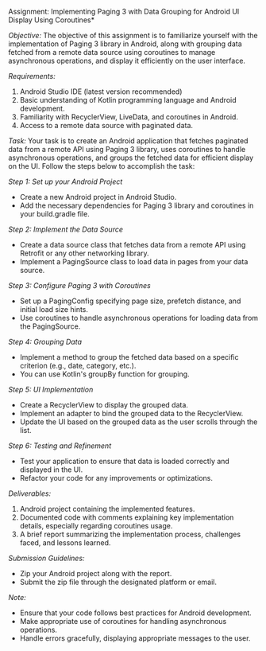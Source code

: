 Assignment: Implementing Paging 3 with Data Grouping for Android UI Display Using Coroutines*

*Objective:*
The objective of this assignment is to familiarize yourself with the implementation of Paging 3 library
in Android, along with grouping data fetched from a remote data source using coroutines to manage
asynchronous operations, and display it efficiently on the user interface.

*Requirements:*
1. Android Studio IDE (latest version recommended)
2. Basic understanding of Kotlin programming language and Android development.
3. Familiarity with RecyclerView, LiveData, and coroutines in Android.
4. Access to a remote data source with paginated data.

*Task:*
Your task is to create an Android application that fetches paginated data from a remote API using
Paging 3 library, uses coroutines to handle asynchronous operations, and groups the fetched data
for efficient display on the UI. Follow the steps below to accomplish the task:

*Step 1: Set up your Android Project*
- Create a new Android project in Android Studio.
- Add the necessary dependencies for Paging 3 library and coroutines in your build.gradle file.

*Step 2: Implement the Data Source*
- Create a data source class that fetches data from a remote API using Retrofit or any other
networking library.
- Implement a PagingSource class to load data in pages from your data source.

*Step 3: Configure Paging 3 with Coroutines*
- Set up a PagingConfig specifying page size, prefetch distance, and initial load size hints.
- Use coroutines to handle asynchronous operations for loading data from the PagingSource.

*Step 4: Grouping Data*
- Implement a method to group the fetched data based on a specific criterion (e.g., date, category,
etc.).
- You can use Kotlin's groupBy function for grouping.

*Step 5: UI Implementation*
- Create a RecyclerView to display the grouped data.
- Implement an adapter to bind the grouped data to the RecyclerView.
- Update the UI based on the grouped data as the user scrolls through the list.

*Step 6: Testing and Refinement*
- Test your application to ensure that data is loaded correctly and displayed in the UI.
- Refactor your code for any improvements or optimizations.

*Deliverables:*
1. Android project containing the implemented features.
2. Documented code with comments explaining key implementation details, especially regarding
coroutines usage.
3. A brief report summarizing the implementation process, challenges faced, and lessons learned.

*Submission Guidelines:*
- Zip your Android project along with the report.
- Submit the zip file through the designated platform or email.

*Note:*
- Ensure that your code follows best practices for Android development.
- Make appropriate use of coroutines for handling asynchronous operations.
- Handle errors gracefully, displaying appropriate messages to the user.
